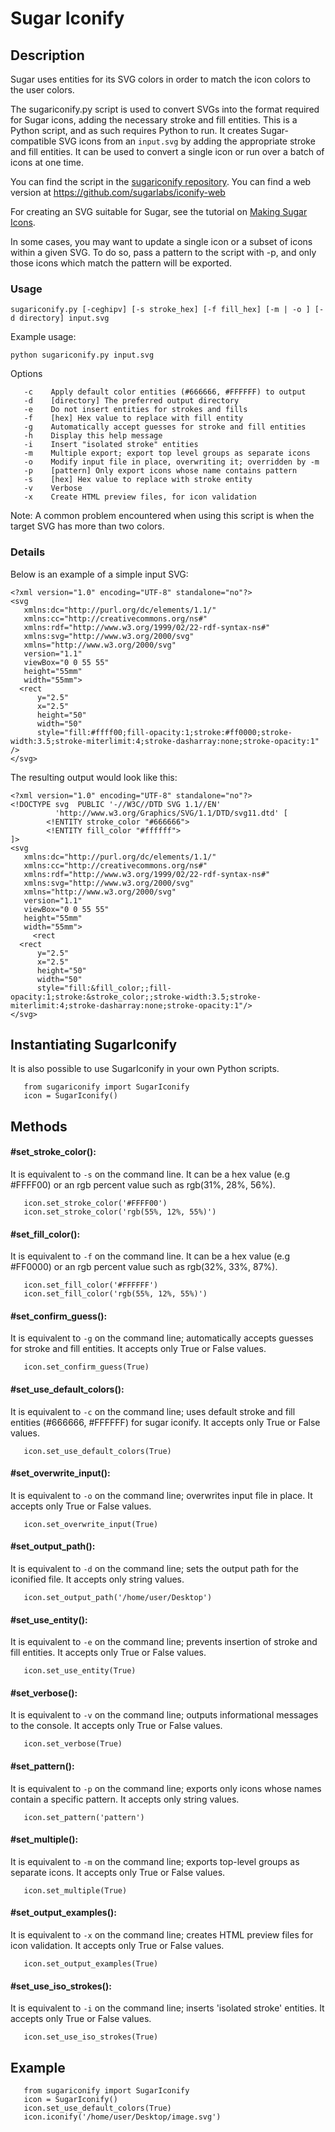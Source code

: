 # Sugar Iconify

## Description

Sugar uses entities for its SVG colors in order to match the icon
colors to the user colors.

The sugariconify.py script is used to convert SVGs into the format
required for Sugar icons, adding the necessary stroke and fill
entities. This is a Python script, and as such requires Python to run.
It creates Sugar-compatible SVG icons from an ```input.svg``` by
adding the appropriate stroke and fill entities. It can be used to
convert a single icon or run over a batch of icons at one time.

You can find the script in the [sugariconify repository](https://github.com/sugarlabs/sugariconify/blob/master/sugariconify.py).  You can find a web version at https://github.com/sugarlabs/iconify-web

For creating an SVG suitable for Sugar,
see the tutorial on [Making Sugar
Icons](http://wiki.sugarlabs.org/go/Development_Team/Almanac/Making_Icons).

In some cases, you may want to update a single icon or a subset of 
icons within a given SVG. To do so, pass a pattern to the
script with -p, and only those icons which match the pattern will be
exported.

### Usage

```
sugariconify.py [-ceghipv] [-s stroke_hex] [-f fill_hex] [-m | -o ] [-d directory] input.svg
```
Example usage: 

```
python sugariconify.py input.svg
```

Options
```
   -c    Apply default color entities (#666666, #FFFFFF) to output 
   -d    [directory] The preferred output directory 
   -e    Do not insert entities for strokes and fills 
   -f    [hex] Hex value to replace with fill entity 
   -g    Automatically accept guesses for stroke and fill entities 
   -h    Display this help message 
   -i    Insert "isolated stroke" entities 
   -m    Multiple export; export top level groups as separate icons 
   -o    Modify input file in place, overwriting it; overridden by -m 
   -p    [pattern] Only export icons whose name contains pattern 
   -s    [hex] Hex value to replace with stroke entity 
   -v    Verbose 
   -x    Create HTML preview files, for icon validation 
```
Note: A common problem encountered when using this script is when the
target SVG has more than two colors.

### Details
 
Below is an example of a simple input SVG:
 
```
<?xml version="1.0" encoding="UTF-8" standalone="no"?>
<svg
   xmlns:dc="http://purl.org/dc/elements/1.1/"
   xmlns:cc="http://creativecommons.org/ns#"
   xmlns:rdf="http://www.w3.org/1999/02/22-rdf-syntax-ns#"
   xmlns:svg="http://www.w3.org/2000/svg"
   xmlns="http://www.w3.org/2000/svg"
   version="1.1"
   viewBox="0 0 55 55"
   height="55mm"
   width="55mm">
  <rect
      y="2.5"
      x="2.5"
      height="50"
      width="50"
      style="fill:#ffff00;fill-opacity:1;stroke:#ff0000;stroke-width:3.5;stroke-miterlimit:4;stroke-dasharray:none;stroke-opacity:1" />
</svg>
```
 
The resulting output would look like this:
 
```
<?xml version="1.0" encoding="UTF-8" standalone="no"?>
<!DOCTYPE svg  PUBLIC '-//W3C//DTD SVG 1.1//EN'
          'http://www.w3.org/Graphics/SVG/1.1/DTD/svg11.dtd' [
        <!ENTITY stroke_color "#666666">
        <!ENTITY fill_color "#ffffff">
]>
<svg
   xmlns:dc="http://purl.org/dc/elements/1.1/"
   xmlns:cc="http://creativecommons.org/ns#"
   xmlns:rdf="http://www.w3.org/1999/02/22-rdf-syntax-ns#"
   xmlns:svg="http://www.w3.org/2000/svg"
   xmlns="http://www.w3.org/2000/svg"
   version="1.1"
   viewBox="0 0 55 55"
   height="55mm"
   width="55mm">
     <rect
  <rect
      y="2.5"
      x="2.5"
      height="50"
      width="50"
      style="fill:&fill_color;;fill-opacity:1;stroke:&stroke_color;;stroke-width:3.5;stroke-miterlimit:4;stroke-dasharray:none;stroke-opacity:1"/>
</svg>
```
## Instantiating SugarIconify

It is also possible to use SugarIconify in your own Python scripts.

``` 
   from sugariconify import SugarIconify
   icon = SugarIconify()
```

## Methods

#### #set_stroke_color():
It is equivalent to ```-s``` on the command line. It can be a hex value
(e.g #FFFF00) or an rgb percent value such as rgb(31%, 28%, 56%).

```
   icon.set_stroke_color('#FFFF00')
   icon.set_stroke_color('rgb(55%, 12%, 55%)')
```
#### #set_fill_color():
It is equivalent to ```-f``` on the command line. It can be a hex value
(e.g #FF0000) or an rgb percent value such as rgb(32%, 33%, 87%).

```
   icon.set_fill_color('#FFFFFF')
   icon.set_fill_color('rgb(55%, 12%, 55%)')
```
#### #set_confirm_guess():
It is equivalent to ```-g``` on the command line; automatically
accepts guesses for stroke and fill entities. It accepts only True or False values.

```
   icon.set_confirm_guess(True)
```
#### #set_use_default_colors():
It is equivalent to ```-c``` on the command line; uses default stroke and
fill entities (#666666, #FFFFFF) for sugar iconify. It accepts only True or False values.

```
   icon.set_use_default_colors(True)
```

#### #set_overwrite_input():
It is equivalent to ```-o``` on the command line; overwrites input file in
place. It accepts only True or False values.

```
   icon.set_overwrite_input(True)
```

#### #set_output_path():
It is equivalent to ```-d``` on the command line; sets the output path for the iconified file. It accepts only string values.

```
   icon.set_output_path('/home/user/Desktop')
```

#### #set_use_entity():
It is equivalent to ```-e``` on the command line; prevents insertion of stroke and fill entities. It accepts only True or False values.

```
   icon.set_use_entity(True)
```

#### #set_verbose():
It is equivalent to ```-v``` on the command line; outputs informational messages
to the console. It accepts only True or False values.

```
   icon.set_verbose(True)
```
#### #set_pattern():
It is equivalent to ```-p``` on the command line; exports only icons whose names
contain a specific pattern. It accepts only string values.

```
   icon.set_pattern('pattern')
```
#### #set_multiple():
It is equivalent to ```-m``` on the command line; exports top-level groups as 
separate icons. It accepts only True or False values.

```
   icon.set_multiple(True)
```
#### #set_output_examples():
It is equivalent to ```-x``` on the command line;
creates HTML preview files for icon validation. It accepts only True or False values.

```
   icon.set_output_examples(True)
```

#### #set_use_iso_strokes():
It is equivalent to ```-i``` on the command line; inserts 'isolated stroke'
entities. It accepts only True or False values.

```
   icon.set_use_iso_strokes(True)
```

## Example

```
   from sugariconify import SugarIconify
   icon = SugarIconify()
   icon.set_use_default_colors(True)
   icon.iconify('/home/user/Desktop/image.svg')
```
